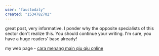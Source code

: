 ```yaml
---
user: "faustodaly"
created: "1534782702"
---
```


great post, very informative. I ponder why 
the opposite specialists of this sector don't realize this.
You should continue your writing. I'm sure, you have a huge readers' 
base already!

my web page - <a href="http://123share.co/index.php?action=profile&u=69889">cara menang main qiu qiu online</a>
